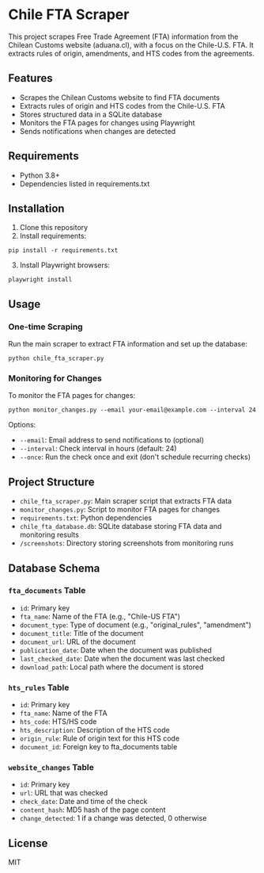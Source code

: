 # Chile FTA Scraper

This project scrapes Free Trade Agreement (FTA) information from the Chilean Customs website (aduana.cl), with a focus on the Chile-U.S. FTA. It extracts rules of origin, amendments, and HTS codes from the agreements.

## Features

- Scrapes the Chilean Customs website to find FTA documents
- Extracts rules of origin and HTS codes from the Chile-U.S. FTA
- Stores structured data in a SQLite database
- Monitors the FTA pages for changes using Playwright
- Sends notifications when changes are detected

## Requirements

- Python 3.8+
- Dependencies listed in requirements.txt

## Installation

1. Clone this repository
2. Install requirements:
```
pip install -r requirements.txt
```
3. Install Playwright browsers:
```
playwright install
```

## Usage

### One-time Scraping

Run the main scraper to extract FTA information and set up the database:

```
python chile_fta_scraper.py
```

### Monitoring for Changes

To monitor the FTA pages for changes:

```
python monitor_changes.py --email your-email@example.com --interval 24
```

Options:
- `--email`: Email address to send notifications to (optional)
- `--interval`: Check interval in hours (default: 24)
- `--once`: Run the check once and exit (don't schedule recurring checks)

## Project Structure

- `chile_fta_scraper.py`: Main scraper script that extracts FTA data
- `monitor_changes.py`: Script to monitor FTA pages for changes
- `requirements.txt`: Python dependencies
- `chile_fta_database.db`: SQLite database storing FTA data and monitoring results
- `/screenshots`: Directory storing screenshots from monitoring runs

## Database Schema

### `fta_documents` Table
- `id`: Primary key
- `fta_name`: Name of the FTA (e.g., "Chile-US FTA")
- `document_type`: Type of document (e.g., "original_rules", "amendment")
- `document_title`: Title of the document
- `document_url`: URL of the document
- `publication_date`: Date when the document was published
- `last_checked_date`: Date when the document was last checked
- `download_path`: Local path where the document is stored

### `hts_rules` Table
- `id`: Primary key
- `fta_name`: Name of the FTA
- `hts_code`: HTS/HS code
- `hts_description`: Description of the HTS code
- `origin_rule`: Rule of origin text for this HTS code
- `document_id`: Foreign key to fta_documents table

### `website_changes` Table
- `id`: Primary key
- `url`: URL that was checked
- `check_date`: Date and time of the check
- `content_hash`: MD5 hash of the page content
- `change_detected`: 1 if a change was detected, 0 otherwise

## License

MIT
